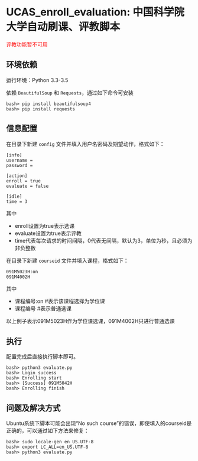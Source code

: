 # UCAS_enroll_evaluation: 中国科学院大学自动刷课、评教脚本

<font color="red">评教功能暂不可用</font>

## 环境依赖
运行环境：Python 3.3-3.5

依赖 `BeautifulSoup` 和 `Requests`，通过如下命令可安装

```
bash> pip install beautifulsoup4
bash> pip install requests
```



## 信息配置
在目录下新建 `config` 文件并填入用户名密码及期望动作，格式如下：

```
[info]
username =
password =

[action]
enroll = true
evaluate = false

[idle]
time = 3
```

其中

- enroll设置为true表示选课
- evaluate设置为true表示评教
- time代表每次请求的时间间隔，0代表无间隔，默认为3，单位为秒，且必须为非负整数

在目录下新建 `courseid` 文件并填入课程，格式如下：

```
091M5023H:on
091M4002H
```

其中

- 课程编号:on #表示该课程选择为学位课
- 课程编号 #表示普通选课

以上例子表示091M5023H作为学位课选课，091M4002H只进行普通选课

## 执行
配置完成后直接执行脚本即可。

```
bash> python3 evaluate.py
bash> Login success
bash> Enrolling start
bash> [Success] 091M5042H
bash> Enrolling finish
```

## 问题及解决方式
Ubuntu系统下脚本可能会出现“No such course”的错误，即使填入的courseid是正确的，可以通过如下方法来修复：

```
bash> sudo locale-gen en_US.UTF-8  
bash> export LC_ALL=en_US.UTF-8
bash> python3 evaluate.py
``` 

